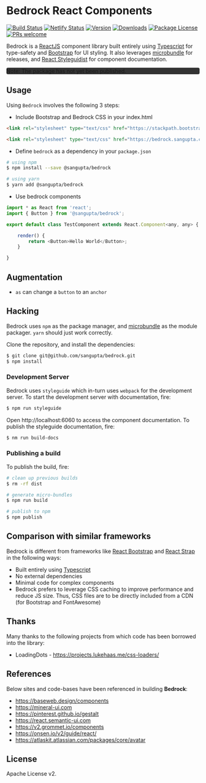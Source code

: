 # Bedrock React Components

[![Build Status][travis-badge]][travis-url]
[![Netlify Status][netlify-badge]][netlify-url]
[![Version][version-badge]][version-url]
[![Downloads][downloads-badge]][downloads-url]
[![Package License][license-badge]][license-url]
[![PRs welcome][pr-badge]][pr-url]

Bedrock is a [ReactJS][reactjs] component library built entirely using [Typescript][typescript] for type-safety and [Bootstrap][bootstrap] for UI styling. It also leverages [microbundle][microbundle] for releases, and [React Styleguidist][styleguidist] for component documentation.

<div style="border-radius: 4px; background-color: #333;">Note: The package has not yet been published.</div>

## Usage

Using `Bedrock` involves the following 3 steps:

* Include Bootstrap and Bedrock CSS in your index.html

```html
<link rel="stylesheet" type="text/css" href="https://stackpath.bootstrapcdn.com/bootstrap/4.4.1/css/bootstrap.min.css" integrity="sha384-Vkoo8x4CGsO3+Hhxv8T/Q5PaXtkKtu6ug5TOeNV6gBiFeWPGFN9MuhOf23Q9Ifjh" crossorigin="anonymous">

<link rel="stylesheet" type="text/css" href="https://bedrock.sangupta.com/assets/css/bedrock.css">
```

* Define `bedrock` as a dependency in your `package.json`

```sh
# using npm
$ npm install --save @sangupta/bedrock

# using yarn
$ yarn add @sangupta/bedrock
```
* Use bedrock components

```js
import * as React from 'react';
import { Button } from '@sangupta/bedrock';

export default class TestComponent extends React.Component<any, any> {

    render() {
        return <Button>Hello World</Button>;
    }

}
```

## Augmentation

* `as` can change a `button` to an `anchor`

## Hacking

Bedrock uses `npm` as the package manager, and [microbundle][microbundle] as the module packager. `yarn` should just work correctly.

Clone the repository, and install the dependencies:

```sh
$ git clone git@github.com/sangupta/bedrock.git
$ npm install
```

### Development Server

Bedrock uses `styleguide` which in-turn uses `webpack` for the development
server. To start the development server with documentation, fire:

```sh
$ npm run styleguide
```

Open http://localhost:6060 to access the component documentation. To publish the styleguide documentation, fire:

```sh
$ nm run build-docs
```

### Publishing a build

To publish the build, fire:

```sh
# clean up previous builds
$ rm -rf dist

# generate micro-bundles
$ npm run build

# publish to npm
$ npm publish
```

## Comparison with similar frameworks

Bedrock is different from frameworks like [React Bootstrap][react-bootstrap] and [React Strap][reactstrap] in the following ways:

* Built entirely using [Typescript][typescript]
* No external dependencies
* Minimal code for complex components
* Bedrock prefers to leverage CSS caching to improve performance and reduce JS size. Thus, CSS files are to be directly included from a CDN (for Bootstrap and FontAwesome)

## Thanks

Many thanks to the following projects from which code has been borrowed into the library:

* LoadingDots - https://projects.lukehaas.me/css-loaders/

## References

Below sites and code-bases have been referenced in building **Bedrock**:

* https://baseweb.design/components
* https://mineral-ui.com
* https://pinterest.github.io/gestalt
* https://react.semantic-ui.com
* https://v2.grommet.io/components
* https://onsen.io/v2/guide/react/
* https://atlaskit.atlassian.com/packages/core/avatar

## License

Apache License v2.


[npm]: https://www.npmjs.com/
[travis-badge]: https://img.shields.io/travis/sangupta/bedrock.svg?style=flat-square
[travis-url]: https://travis-ci.org/sangupta/bedrock
[netlify-badge]: https://img.shields.io/netlify/a8029857-1dd5-43b6-90cf-817ec5ee925e?style=flat-square
[netlify-url]: https://app.netlify.com/sites/elastic-mcnulty-1ba012/deploys
[version-badge]: https://img.shields.io/npm/v/@sangupta/bedrock.svg?style=flat-square
[version-url]: https://github.com/sangupta/bedrock
[downloads-badge]: https://img.shields.io/npm/dm/@sangupta/bedrock.svg?style=flat-square
[downloads-url]: https://github.com/sangupta/bedrock
[license-badge]: https://img.shields.io/npm/l/@sangupta/bedrock.svg?style=flat-square
[license-url]: https://github.com/sangupta/bedrock/blob/master/LICENSE
[pr-badge]: https://img.shields.io/badge/PRs-welcome-brightgreen.svg?style=flat-square
[pr-url]: http://makeapullrequest.com
[reactjs]: https://reactjs.org/
[typescript]: https://www.typescriptlang.org/
[bootstrap]: https://getbootstrap.com/
[microbundle]: https://github.com/developit/microbundle
[react-bootstrap]: https://react-bootstrap.github.io/
[reactstrap]: https://reactstrap.github.io/
[styleguidist]: https://github.com/styleguidist/react-styleguidist

